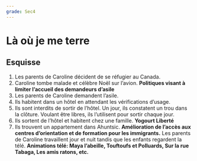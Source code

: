 ```yaml
---
grade: Sec4
---
```


# Là où je me terre

## Esquisse

1. Les parents de Caroline décident de se réfugier au Canada.
2. Caroline tombe malade et célèbre Noël sur l’avion. **Politiques visant à limiter l’accueil des demandeurs d’asile**
3. Les parents de Caroline demandent l’asile.
4. Ils habitent dans un hôtel en attendant les vérifications d’usage.
5. Ils sont interdits de sortir de l’hôtel. Un jour, ils constatent un trou dans la clôture. Voulant être libres, ils l’utilisent pour sortir chaque jour.
6. Ils sortent de l’hôtel et habitent chez une famille. **Yogourt Liberté**
7. Ils trouvent un appartement dans Ahuntsic. **Amélioration de l’accès aux centres d’orientation et de formation pour les immigrants.** Les parents de Caroline travaillent jour et nuit tandis que les enfants regardent la télé. **Animations télé: Maya l’abeille, Touftoufs et Polluards, Sur la rue Tabaga, Les amis ratons, etc.**